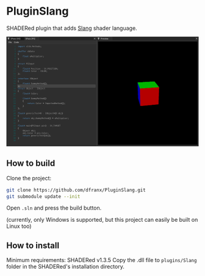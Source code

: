 # PluginSlang
SHADERed plugin that adds [Slang](https://github.com/shader-slang/slang) shader language.

![screen](./screen.png)

## How to build
Clone the project:

```bash
git clone https://github.com/dfranx/PluginSlang.git
git submodule update --init
```

Open `.sln` and press the build button.

(currently, only Windows is supported, but this project can easily be built on Linux too)

## How to install
Minimum requirements: SHADERed v1.3.5
Copy the .dll file to `plugins/Slang` folder in the SHADERed's installation directory.
